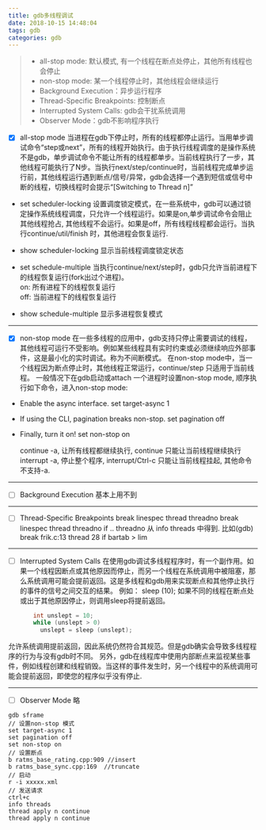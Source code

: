 ```yaml
---
title: gdb多线程调试
date: 2018-10-15 14:48:04
tags: gdb
categories: gdb
---
```


> * all-stop mode: 默认模式, 有一个线程在断点处停止，其他所有线程也会停止
> * non-stop mode: 某一个线程停止时，其他线程会继续运行
> * Background Execution：异步运行程序
> * Thread-Specific Breakpoints: 控制断点
> * Interrupted System Calls: gdb会干扰系统调用
> * Observer Mode：gdb不影响程序执行

<!-- more -->

- [x] all-stop mode
当进程在gdb下停止时，所有的线程都停止运行。当用单步调试命令“step或next”，所有的线程开始执行。由于执行线程调度的是操作系统不是gdb，单步调试命令不能让所有的线程都单步。当前线程执行了一步，其他线程可能执行了N步。当执行next/step/continue时，当前线程完成单步运行前，其他线程运行遇到断点/信号/异常，gdb会选择一个遇到短信或信号中断的线程，切换线程时会提示“[Switching to Thread n]”

* set scheduler-locking
设置调度锁定模式，在一些系统中，gdb可以通过锁定操作系统线程调度，只允许一个线程运行。如果是on,单步调试命令会阻止其他线程抢占, 其他线程不会运行。如果是off，所有线程线程都会运行。当执行continue/util/finish 时，其他进程会恢复运行.

* show scheduler-locking
显示当前线程调度锁定状态

* set schedule-multiple
当执行continue/next/step时，gdb只允许当前进程下的线程恢复运行(fork出过个进程)。  
on: 所有进程下的线程恢复运行  
off: 当前进程下的线程恢复运行

* show schedule-multiple
显示多进程恢复模式

------
- [x] non-stop mode
在一些多线程的应用中，gdb支持只停止需要调试的线程，其他线程可运行不受影响。例如某些线程具有实时约束或必须继续响应外部事件，这是最小化的实时调试。称为不间断模式。
在non-stop mode中，当一个线程因为断点停止时，其他线程正常运行，continue/step 只适用于当前线程。
一般情况下在gdb启动或attach 一个进程时设置non-stop mode, 顺序执行如下命令，进入non-stop mode:
- Enable the async interface.
     set target-async 1

- If using the CLI, pagination breaks non-stop.
     set pagination off
     
- Finally, turn it on!
     set non-stop on
	
  continue -a, 让所有线程都继续执行, continue 只能让当前线程继续执行
  interrupt -a, 停止整个程序, interrupt/Ctrl-c 只能让当前线程挂起, 其他命令不支持-a.

------
- [ ] Background Execution
基本上用不到

------
- [ ] Thread-Specific Breakpoints
break linespec thread threadno
break linespec thread threadno if ..
threadno 从 info threads 中得到.
比如(gdb) break frik.c:13 thread 28 if bartab > lim  

------
- [ ] Interrupted System Calls
在使用gdb调试多线程程序时，有一个副作用。如果一个线程因断点或其他原因而停止，而另一个线程在系统调用中被阻塞，那么系统调用可能会提前返回。这是多线程和gdb用来实现断点和其他停止执行的事件的信号之间交互的结果。
例如： sleep (10); 如果不同的线程在断点处或出于其他原因停止，则调用sleep将提前返回。
```c++
       int unslept = 10;
       while (unslept > 0)
         unslept = sleep (unslept);
```  

  允许系统调用提前返回，因此系统仍然符合其规范。但是gdb确实会导致多线程程序的行为与没有gdb时不同。
  另外，gdb在线程库中使用内部断点来监视某些事件，例如线程创建和线程销毁。当这样的事件发生时，另一个线程中的系统调用可能会提前返回，即使您的程序似乎没有停止.  

------
- [ ] Observer Mode
略 


``` 
gdb sframe
// 设置non-stop 模式
set target-async 1
set pagination off
set non-stop on
// 设置断点
b ratms_base_rating.cpp:909 //insert
b ratms_base_sync.cpp:169  //truncate
// 启动
r -i xxxxx.xml
// 发送请求
ctrl+c
info threads
thread apply n continue
thread apply n continue

``` 

